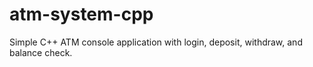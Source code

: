 # atm-system-cpp
Simple C++ ATM console application with login, deposit, withdraw, and balance check.
